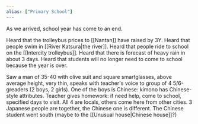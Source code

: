 ```yaml
---
alias: ["Primary School"]
---
```


As we arrived, school year has come to an end.

Heard that the trolleybus prices to [[Nantan]] have raised by 3Y.
Heard that people swim in [[River Katsura|the river]].
Heard that people ride to school on the [[Intercity trolleybus]].
Heard that there is forecast of heavy rain in about 3 days.
Heard that students will no longer need to come to school because the year is over.

Saw a man of 35-40 with olive suit and square smartglasses, above average height, very thin, speaks with teacher's voice to group of 4 5/6-greaders (2 boys, 2 girls). One of the boys is Chinese: kimono has Chinese-style attributes. Teacher gives homework: if need help, come to school, specified days to visit. All 4 are locals, others come here from other cities. 3 Japanese people are together, the Chinese one is different.
The Chinese student went south (maybe to the [[Unusual house|Chinese house]]?)
